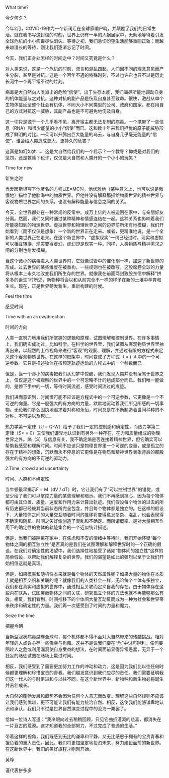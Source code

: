 What time?

今夕何夕？

今年2月，COVID-19作为一个新词汇在全球家喻户晓，并颠覆了我们的日常生活。就在我书写这封信的时刻，世界上仍有一半的人蜗居家中，无助地等待着引发全球危机的小小病毒尽快消失。等待之初，我们急切盼望生活能够重回正轨；而越来越漫长的等待，则让我们逐渐忘记了时间。

今天，我们正身处怎样的时间之中？时间又究竟是什么？

对人类来说，这是一个危机的时刻，流言和混乱四起，人们因不同的理念意见而产生分裂，甚至是对抗。这是一个百年不遇的特殊时刻，不过也许它也只不过是历史长河中一个再平常不过的片刻。

病毒是大自然向人类派出的危险“信使”。出于生存本能，我们竭尽所能地调动自身的机体能量与之对抗。这种对抗的副产品是伤及自身甚至致命。很快，激战从单个生物体蔓延至整个社会有机体，不同大小不同类型的公司、政府和国家，都在用自己的方式对抗这一威胁，其副产品也是不可避免地伤及自身。

这一切只是源于一个几乎看不见，离开宿主都无法复制的病毒。一个携带了一些信息（RNA）和很少能量的小小“信使”而已。这和数十年来我们担忧的原子能威胁形成了鲜明的对比。一朵可以升腾出巨大能量的乌云，与自身几乎毫无能量的“信使”，谁会给人类造成更大、更持久的危害？

这真是如幻如梦…… 这是大自然给我们的一个启示？一个教导？抑或是对我们的惩罚，还是救赎？也许，仅仅是大自然和人类开的一个小小的玩笑？

Time for new

新生之时

当爱因斯坦写下他著名的方程式E=MC时，他优雅地（某种意义上，也可以说是傲慢地）描绘了他脑海中的物质世界。但他并没有解释那描绘物质世界的精神世界与客观物质世界之间的关系，也没有解释能量与信息之间的关系。

今天，全世界都处在一种常规的反常中。成万上亿的人被迫困在家中，与亲朋好友分离。然而，我们又同时通过某种精神和情感连结在一起。这种关系也影响着我们所能感知到的物理世界。虚拟世界和物理世界之间的边界前所未有地模糊，我们开始看到（而不仅仅是想象）一个新的世界正在走来。或者，更精准地说，是一个全新的人类世界正在走来。在这个新世界中，“虚拟现实”一词已经过时。现实和虚拟可以相互转换，现实变得虚幻，虚幻却是现实一种。同样，人类物质与精神需求之间的分别也愈发模糊。

当这个微小的病毒进入人类世界时，它就像试管中的催化剂一样，加速了新世界的形成。过去世界的某些维度在被重构，一些规则也在被改写。这股席卷全球的力量将从根本上永久地改变我们所生存的世界。就像我在前面两封致股东信中解释“拼多多的诞生”时所述，新物种将会以和从前完全不一样的样子在新的土壤中孕育和生长。现在，正是世界萌发新生，重新构建的时候。

Feel the time

感受时间

Time with an arrow/direction

时间的方向

人类一直努力地用我们所掌握的逻辑和原理，试图理解和控制世界。在许多事情上，我们确实成功过，比如科学。在科学的世界里，我们试图从客观物质世界里抽离出来，以超然的上帝视角来进行“客观”的观察、理解，并通过有限的方程式来定义这个客观物质世界。在这样的框架中，时间变成了方程式 -t = (-)t 中的一个可逆参数。它只是描述物体在按预定轨迹运动的方程式中的一个参数而已。

但是，当一个渺小的病毒把我们从幻梦中惊醒，我们发现人类并没有凌驾于世界之上，仅仅是这个被观察的世界中的一个可忽略不计的组成部分而已。我们唯一能做的，是停下手中的一切，等待时间流逝，感受时间流过的痕迹。

我们进而意识到，时间很可能不应该是方程式中的一个可逆参数，它更像是一个不可逆的向量。它是一股强大的有方向的力量，默默地驱动着我们所见所感的一切事物。无论我们多么固执地渴求着对称和永恒，时间总是在不断制造着世间种种的不对称、不可逆以及死亡。

热力学第一定律（U = Q-W）给予了我们一定的控制感和确定性，而热力学第二定律（S> = 0）又使我们谦卑地认识到有另外一种存在，在力和质量组成的物理世界之外。熵（S）与信息有关，我不确定熵是否连接着精神世界，但它确实可以帮助我感受和理解时间。时间不应该只是物理世界里一个可逆的变量，或是孤立的存在于精神的想象，沉默而永不停息的它更像是在物质和精神世界表象背后的那股强大的有方向的不可逆的驱动力。

2.Time, crowd and uncertainty

时间、人群和不确定性

当牛顿最早揭示F = M（dV / dT）时，它让我们有了“可以控制世界”的错觉，或至少给了我们可以掌控力量的某些理解和暗示。我们不再感到担心，因为每个物体都可由其位置、质量、速度和作用力来计算出轨迹。我们假设每个物体的过去的所有历史都已经被其当前状态所完全包含，并且每个物体都是独立的。在这样的假设下，大量物体之间的大量交互随着时间的推移将变得愈发复杂、混乱，也会表现得不确定和随机。时间之矢好像创造了混乱和不确定。而所谓概率，是对大量相互作用下的确定性的物体的轨迹集合的一个近似统计描述。

但是，当我们被隔离在家中，在焦虑和不安的情绪中等待时，我们开始怀疑“每个物体之间的相互独立性”是否真的是我们在试图理解和解释世界时的一个正确的假设。在我们对确定性的渴望中，我们选择性地接受了诸如“物体间的独立性”这样的简单假设，以帮助我们解释复杂的世界。我们的渴望是如此的强烈以至于让我们开始相信这就是真理。

但是，如果概率和随机性本来就是每个物体的天然属性呢？如果大量的物体在本质上就是相互交织和关联的呢？就像我们的人类社会一样，无论每个个体有多独立，我们都在真实和虚拟的世界中，通过相互关联而定义自我的存在。由于物体存在这些内在联系，试图屏蔽物体之间的关联，研究孤立个体的方法也就不再能够那么有效。相反，我们看到，时间推移下的个体间大量互动反而成为一种为社会和世界带来秩序和确定性的力量。我们再一次感受到了时间的力量和魔力。

Seize the time

把握今朝

当新型冠状病毒席卷全球时，每个机体都不得不面对大自然带来的残酷挑战。相对年轻的人或许心存一些侥幸与慰藉。这并不是说我们要在“危”中讨巧得利。任何妄图趁人之危或利用漏洞使自身受益的想法，在时间面前显得异常愚蠢，无异于一个狂妄的赌徒试图在赌场上赢过时间。

相反，我们感受到了需要更加努力工作的冲动和动力。这是因为我们比以往任何时候都更理解和珍惜宝贵的青春。我们越发意识到我们应尽的责任。我们需要证明我们这一代人的与时俱进和与以往不同。在这个新世界中，新物种和新生物必将诞生并茁壮成长。

大自然的蓬勃发展和趋势不会因为任何个人意志而改变。理解这些自然规则不应该让我们感到优越，更不可能让我们有能力统治自然。相反，这使我们能够谦卑地认识和承认，我们只不过是世界自然演变过程中的沧海一粟罢了。

恰如一位诗人写道：“我冷眼向过去稍稍回顾，只见它曲折灌溉的悲喜，都消失在一片亘古的荒漠。这才知道我的全部努力，不过完成了普通的生活。”

带着这样的视角，我们既感到无比的谦卑和平静，又无比感恩于拥有的宝贵青春和担负着的重大责任。因此，我们将更加坚定地投资未来，努力建设面前的新世界。在这新世界中，我们的美好旅程才刚刚开始。

黄峥

谨代表拼多多